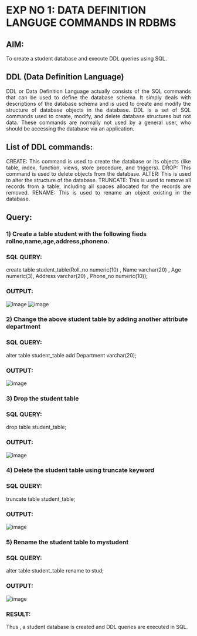 # EXP NO 1: DATA DEFINITION LANGUGE COMMANDS IN RDBMS

## AIM:
To create a student database and execute DDL queries using SQL.


## DDL (Data Definition Language)
<div align="justify">
DDL or Data Definition Language actually consists of the SQL commands that can be used to define the database schema. It simply deals with descriptions of the database schema and is used to create and modify the structure of database objects in the database. DDL is a set of SQL commands used to create, modify, and delete database structures but not data. These commands are normally not used by a general user, who should be accessing the database via an application.
</div>
 
## List of DDL commands: 
<div align="justify">
CREATE: This command is used to create the database or its objects (like table, index, function, views, store procedure, and triggers).
DROP: This command is used to delete objects from the database.
ALTER: This is used to alter the structure of the database.
TRUNCATE: This is used to remove all records from a table, including all spaces allocated for the records are removed.
RENAME: This is used to rename an object existing in the database.
</div>

## Query:
### 1) Create a table student with the following fieds rollno,name,age,address,phoneno.

### SQL QUERY: 

create table student_table(Roll_no numeric(10) , Name varchar(20) , Age numeric(3), Address varchar(20) , Phone_no numeric(10));


### OUTPUT:
![image](https://github.com/kavinesh8476/H2_DBMS/assets/118466561/4a32c0c9-ee02-4e11-a898-2abd9be28300)
![image](https://github.com/kavinesh8476/H2_DBMS/assets/118466561/bc2e9eba-0b51-4790-aa3a-1626e6454cfb)


### 2) Change the above student table by adding another attribute department

### SQL QUERY: 
 alter table student_table add Department varchar(20);

### OUTPUT:
![image](https://github.com/kavinesh8476/H2_DBMS/assets/118466561/3646d875-ce27-4667-b5a4-b2540c578cbf)


### 3) Drop the student table
 
### SQL QUERY: 
drop table student_table;

### OUTPUT:
![image](https://github.com/kavinesh8476/H2_DBMS/assets/118466561/fde9478b-5bfc-4f46-93da-8a8ad27a82e4)



### 4) Delete the student table using truncate keyword

### SQL QUERY: 
truncate table student_table;

### OUTPUT:

![image](https://github.com/kavinesh8476/H2_DBMS/assets/118466561/a76ab110-03a0-4ee0-8aac-c6c75e688ec0)


### 5) Rename the student table to mystudent

### SQL QUERY: 
alter table student_table rename to stud;

### OUTPUT:
![image](https://github.com/kavinesh8476/H2_DBMS/assets/118466561/bab1d99d-1b2f-4136-86f7-a14436069ec4)
### RESULT:
Thus , a student database is created and DDL queries are executed in SQL.

